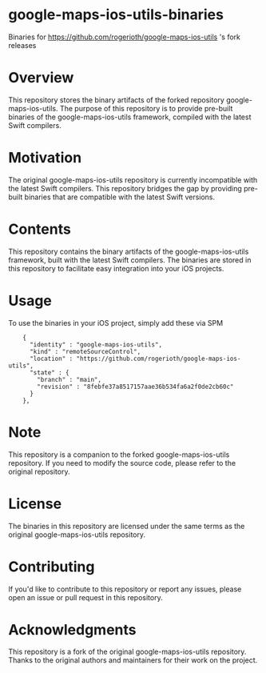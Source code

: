 # google-maps-ios-utils-binaries
Binaries for https://github.com/rogerioth/google-maps-ios-utils 's fork releases

# Overview

This repository stores the binary artifacts of the forked repository google-maps-ios-utils. The purpose of this repository is to provide pre-built binaries of the google-maps-ios-utils framework, compiled with the latest Swift compilers.

# Motivation

The original google-maps-ios-utils repository is currently incompatible with the latest Swift compilers. This repository bridges the gap by providing pre-built binaries that are compatible with the latest Swift versions.

# Contents

This repository contains the binary artifacts of the google-maps-ios-utils framework, built with the latest Swift compilers. The binaries are stored in this repository to facilitate easy integration into your iOS projects.

# Usage

To use the binaries in your iOS project, simply add these via SPM

```
    {
      "identity" : "google-maps-ios-utils",
      "kind" : "remoteSourceControl",
      "location" : "https://github.com/rogerioth/google-maps-ios-utils",
      "state" : {
        "branch" : "main",
        "revision" : "8febfe37a8517157aae36b534fa6a2f0de2cb60c"
      }
    },
```

# Note

This repository is a companion to the forked google-maps-ios-utils repository. If you need to modify the source code, please refer to the original repository.

# License

The binaries in this repository are licensed under the same terms as the original google-maps-ios-utils repository.

# Contributing

If you'd like to contribute to this repository or report any issues, please open an issue or pull request in this repository.

# Acknowledgments

This repository is a fork of the original google-maps-ios-utils repository. Thanks to the original authors and maintainers for their work on the project.

